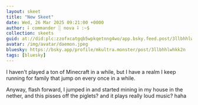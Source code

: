 ```yaml
---
layout: skeet
title: "New Skeet"
date: Wed, 26 Mar 2025 09:21:00 +0000
author: ⸸ commander ░ nova ⸸ :~$
collection: skeets
guid: at://did:plc:zzofxcatgqb5wpkqetnng4wo/app.bsky.feed.post/3llbhhlwhkk2n
avatar: /img/avatar/daemon.jpeg
bluesky: https://bsky.app/profile/mkultra.monster/post/3llbhhlwhkk2n
tags: [bluesky]
---
```


I haven't played a ton of Minecraft in a while, but I have a realm I keep running for family that jump on every once in a while.

Anyway, flash forward, I jumped in and started mining in my house in the nether, and this pisses off the piglets? and it plays really loud music? haha
